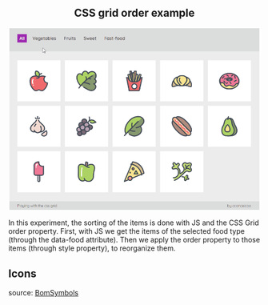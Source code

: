 <h2 align="center">CSS grid order example</h2>
<p align="center"><img width="500" src="extras/css-grid-order.gif"></p>

<p>In this experiment, the sorting of the items is done with JS and the CSS Grid order property.
First, with JS we get the items of the selected food type (through the data-food attribute). Then we apply the order property to those items (through style property), to reorganize them.
</p>

## Icons
source: <a href="https://www.iconfinder.com/iconsets/food-set-3">BomSymbols</a>


